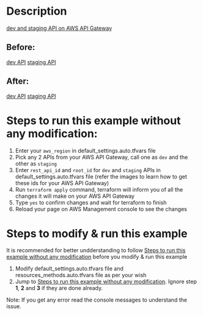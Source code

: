 # Description
[dev and staging API on AWS API Gateway](./AWS%20API%20Gateway.JPG)

## Before:
[dev API](./dev%20API%20Before.JPG)
[staging API](./staging%20API%20Before.JPG)

## After:
[dev API](./dev%20API%20After.JPG)
[staging API](./staging%20API%20After.JPG)

# Steps to run this example without any modification:

1. Enter your `aws_region` in default_settings.auto.tfvars file
2. Pick any 2 APIs from your AWS API Gateway, call one as `dev` and the other as `staging`
3. Enter `rest_api_id` and `root_id` for `dev` and `staging` APIs in default_settings.auto.tfvars file (refer the images to learn how to get these ids for your AWS API Gateway)
4. Run `terraform apply` command, terraform will inform you of all the changes it will make on your AWS API Gateway
5. Type `yes` to confirm changes and wait for terraform to finish
6. Reload your page on AWS Management console to see the changes

# Steps to modify & run this example

It is recommended for better undderstanding to follow [Steps to run this example without any modification](#steps-to-run-this-example-without-any-modification) before you modify & run this example

1. Modify default_settings.auto.tfvars file and resources_methods.auto.tfvars file as per your wish
2. Jump to [Steps to run this example without any modification](#steps-to-run-this-example-without-any-modification). Ignore step **1**, **2** and **3** if they are done already.

Note: If you get any error read the console messages to understand the issue.
